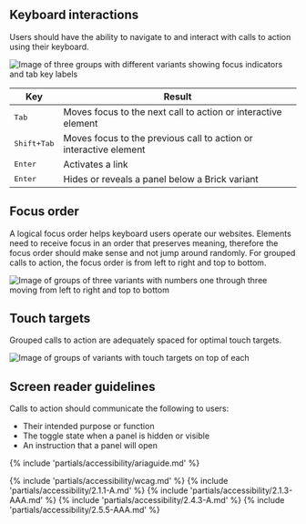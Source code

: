 ## Keyboard interactions

Users should have the ability to navigate to and interact with calls to action using their keyboard.

<uxdot-example width-adjustment="872px">
  <img src="../cta-a11y-keyboard-interactions.png" alt="Image of three groups with different variants showing focus indicators and tab key labels">
</uxdot-example>

<rh-table>
  <table>
    <thead>
      <tr>
        <th scope="col" data-label="Key">Key</th>
        <th scope="col" data-label="Result">Result</th>
      </tr>
    </thead>
    <tbody>
      <tr>
        <td data-label="Key"><kbd>Tab</kbd></td>
        <td data-label="Result">Moves focus to the next call to action or interactive element</td>
      </tr>
      <tr>
        <td data-label="Key"><kbd>Shift+Tab</kbd</td>
        <td data-label="Result">Moves focus to the previous call to action or interactive element</td>
      </tr>
      <tr>
        <td data-label="Key"><kbd>Enter</kbd</td>
        <td data-label="Result">Activates a link</td>
      </tr>
      <tr>
        <td data-label="Key"><kbd>Enter</kbd</td>
        <td data-label="Result">Hides or reveals a panel below a Brick variant</td>
      </tr>
    </tbody>
  </table>
</rh-table>


## Focus order

A logical focus order helps keyboard users operate our websites. Elements need to receive focus in an order that preserves meaning, therefore the focus order should make sense and not jump around randomly. For grouped calls to action, the focus order is from left to right and top to bottom.

<uxdot-example width-adjustment="465px">
  <img src="../cta-a11y-focus-order.png" alt="Image of groups of three variants with numbers one through three moving from left to right and top to bottom">
</uxdot-example>

## Touch targets

Grouped calls to action are adequately spaced for optimal touch targets.

<uxdot-example width-adjustment="474px">
  <img src="../cta-a11y-touch-targets.png" alt="Image of groups of variants with touch targets on top of each">
</uxdot-example>

## Screen reader guidelines

Calls to action should communicate the following to users:
- Their intended purpose or function
- The toggle state when a panel is hidden or visible
- An instruction that a panel will open

{% include 'partials/accessibility/ariaguide.md' %}

{% include 'partials/accessibility/wcag.md' %}
{% include 'partials/accessibility/2.1.1-A.md' %}
{% include 'partials/accessibility/2.1.3-AAA.md' %}
{% include 'partials/accessibility/2.4.3-A.md' %}
{% include 'partials/accessibility/2.5.5-AAA.md' %}